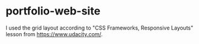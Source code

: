 # portfolio-web-site

I used the grid layout according to "CSS Frameworks, Responsive Layouts" lesson from https://www.udacity.com/.
